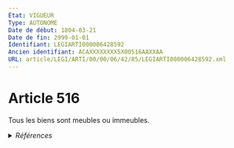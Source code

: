```yaml
---
État: VIGUEUR
Type: AUTONOME
Date de début: 1804-03-21
Date de fin: 2999-01-01
Identifiant: LEGIARTI000006428592
Ancien identifiant: ACAXXXXXXXX5X00516AAXXAA
URL: article/LEGI/ARTI/00/00/06/42/85/LEGIARTI000006428592.xml
---
```


<h1>Article 516</h1>

Tous les biens sont meubles ou immeubles.


<details>
  <summary><em>Références</em></summary>

  <h2>Articles faisant référence à l'article</h2>
  
  <ul>
    <li>
      <a href="https://legal.tricoteuses.fr//redirection/LEGIARTI000006450611?vers=git&vers=legifrance">Code civil - article 2500 AUTONOME MODIFIE, en vigueur du 2008-01-01 au 2015-02-18</a> CITATION source
    </li>
  </ul>
  
  <h2>Références faites par l'article</h2>
  
  <ul>
    <li>
      2999-01-01 CITATION cible <a href="https://legal.tricoteuses.fr//redirection/LEGIARTI000006450611?vers=git&vers=legifrance">Code civil - article 2500 AUTONOME MODIFIE, en vigueur du 2008-01-01 au 2015-02-18</a>
    </li>
    <li>
      CODIFICATION source Loi 1804-01-25
    </li>
    <li>
      CREATION source Loi 1804-01-25 promulguée le 4 février 1804
    </li>
  </ul>
</details>
